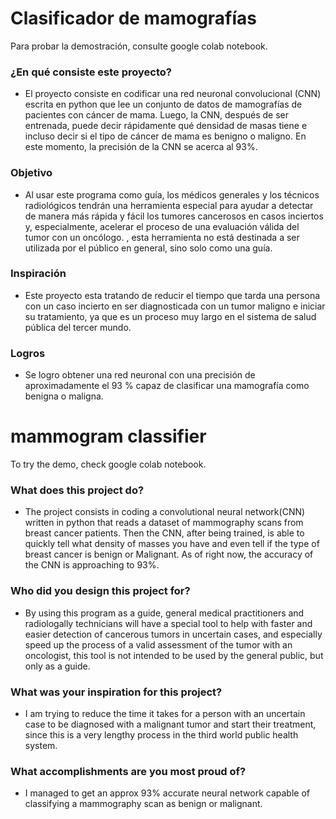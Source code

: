 # Clasificador de mamografías

Para probar la demostración, consulte google colab notebook.

### ¿En qué consiste este proyecto?

  - El proyecto consiste en codificar una red neuronal convolucional (CNN) escrita en python que lee un conjunto de datos de mamografías de pacientes con cáncer de mama. Luego, la CNN, después de ser entrenada, puede decir rápidamente qué densidad de masas tiene e incluso decir si el tipo de cáncer de mama es benigno o maligno.
  En este momento, la precisión de la CNN se acerca al 93%.

### Objetivo

  - Al usar este programa como guía, los médicos generales y los técnicos radiológicos tendrán una herramienta especial para ayudar a detectar de manera más rápida y fácil los tumores cancerosos en casos inciertos y, especialmente, acelerar el proceso de una evaluación válida del tumor con un oncólogo. , esta herramienta no está destinada a ser utilizada por el público en general, sino solo como una guía.

### Inspiración

  - Este proyecto esta tratando de reducir el tiempo que tarda una persona con un caso incierto en ser diagnosticada con un tumor maligno e iniciar su tratamiento, ya que es un proceso muy largo en el sistema de salud pública del tercer mundo.


### Logros

  - Se logro obtener una red neuronal con una precisión de aproximadamente el 93 % capaz de clasificar una mamografía como benigna o maligna.

# mammogram classifier

To try the demo, check google colab notebook.

### What does this project do?

  - The project consists in coding a convolutional neural network(CNN) written in python that reads a dataset of mammography scans from breast cancer patients. Then the CNN, after being trained, is able to quickly tell what density of masses you have and even tell if the type of breast cancer is benign or Malignant.
As of right now, the accuracy of the CNN is approaching to 93%.

### Who did you design this project for?

  - By using this program as a guide, general medical practitioners and radiologally technicians will have a special tool to help with faster and easier detection of cancerous tumors in uncertain cases, and especially speed up the process of a valid assessment of the tumor with an oncologist, this tool is not intended to be used by the general public, but only as a guide.

### What was your inspiration for this project?

  - I am trying to reduce the time it takes for a person with an uncertain case to be diagnosed with a malignant tumor and start their treatment, since this is a very lengthy process in the third world public health system.


### What accomplishments are you most proud of?

  - I managed to get an approx 93% accurate neural network capable of classifying a mammography scan as benign or malignant.



